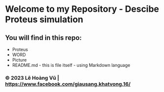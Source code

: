 # Welcome to my Repository - Descibe Proteus simulation

## You will find in this repo:

* Proteus
* WORD
* Picture
* README.md - this is file itself - using Markdown language

### © 2023 Lê Hoàng Vũ | https://www.facebook.com/giausang.khatvong.16/